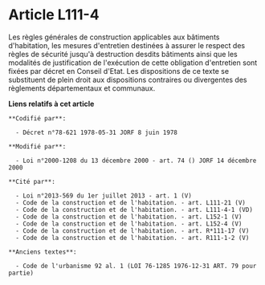 # Article L111-4

Les règles générales de construction applicables aux bâtiments d'habitation, les mesures d'entretien destinées à assurer le
respect des règles de sécurité jusqu'à destruction desdits bâtiments ainsi que les modalités de justification de l'exécution
de cette obligation d'entretien sont fixées par décret en Conseil d'Etat. Les dispositions de ce texte se substituent de
plein droit aux dispositions contraires ou divergentes des règlements départementaux et communaux.

**Liens relatifs à cet article**

	**Codifié par**:

	  - Décret n°78-621 1978-05-31 JORF 8 juin 1978

	**Modifié par**:

	  - Loi n°2000-1208 du 13 décembre 2000 - art. 74 () JORF 14 décembre 2000

	**Cité par**:

	  - Loi n°2013-569 du 1er juillet 2013 - art. 1 (V)
	  - Code de la construction et de l'habitation. - art. L111-21 (V)
	  - Code de la construction et de l'habitation. - art. L111-4-1 (VD)
	  - Code de la construction et de l'habitation. - art. L152-1 (V)
	  - Code de la construction et de l'habitation. - art. L152-4 (V)
	  - Code de la construction et de l'habitation. - art. R*111-17 (V)
	  - Code de la construction et de l'habitation. - art. R111-1-2 (V)

	**Anciens textes**:

	  - Code de l'urbanisme 92 al. 1 (LOI 76-1285 1976-12-31 ART. 79 pour partie)
